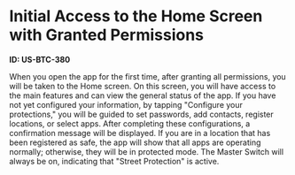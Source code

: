 # Initial Access to the Home Screen with Granted Permissions

**ID: US-BTC-380**

When you open the <ProductName> app for the first time, after granting all permissions, you will be taken to the Home screen. On this screen, you will have access to the main features and can view the general status of the app. If you have not yet configured your information, by tapping "Configure your protections," you will be guided to set passwords, add contacts, register locations, or select apps. After completing these configurations, a confirmation message will be displayed. If you are in a location that has been registered as safe, the app will show that all apps are operating normally; otherwise, they will be in protected mode. The Master Switch will always be on, indicating that "Street Protection" is active.
